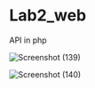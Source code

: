 # Lab2_web
API in php


![Screenshot (139)](https://github.com/Abhaygajeepara/Lab2_web/assets/56512543/42efc4f5-d9ad-40e1-84ae-ee22513fa7de)


![Screenshot (140)](https://github.com/Abhaygajeepara/Lab2_web/assets/56512543/457ecbf6-de2a-497b-8505-baaeb3dd55f4)
